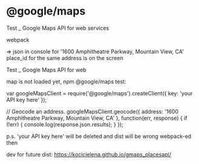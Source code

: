 # @google/maps

Test _ Google Maps API  for web services

webpack


=> json in console for '1600 Amphitheatre Parkway, Mountain View, CA'
place_id for the same address is on the screen

Test _ Google Maps API for web

map is not loaded yet, npm @google/maps test:

var googleMapsClient = require('@google/maps').createClient({ key: 'your API key here' });

// Geocode an address. googleMapsClient.geocode({ address: '1600 Amphitheatre Parkway, Mountain View, CA' }, function(err, response) { if (!err) { console.log(response.json.results); } });

p.s. 'your API key here' will be deleted and dist will be wrong webpack-ed then

dev for future dist: https://kocicjelena.github.io/gmaps_placesapi/
